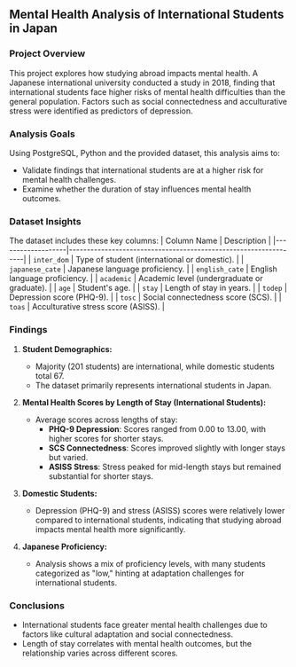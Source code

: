 ## Mental Health Analysis of International Students in Japan

### Project Overview
This project explores how studying abroad impacts mental health. A Japanese international university conducted a study in 2018, finding that international students face higher risks of mental health difficulties than the general population. Factors such as social connectedness and acculturative stress were identified as predictors of depression.

### Analysis Goals
Using PostgreSQL, Python and the provided dataset, this analysis aims to:
- Validate findings that international students are at a higher risk for mental health challenges.
- Examine whether the duration of stay influences mental health outcomes.

### Dataset Insights
The dataset includes these key columns:
| Column Name       | Description                                                     |
|-------------------|-----------------------------------------------------------------|
| `inter_dom`       | Type of student (international or domestic).                    |
| `japanese_cate`   | Japanese language proficiency.                                  |
| `english_cate`    | English language proficiency.                                   |
| `academic`        | Academic level (undergraduate or graduate).                     |
| `age`             | Student's age.                                                  |
| `stay`            | Length of stay in years.                                        |
| `todep`           | Depression score (PHQ-9).                                       |
| `tosc`            | Social connectedness score (SCS).                               |
| `toas`            | Acculturative stress score (ASISS).                             |

### Findings
1. **Student Demographics:**
   - Majority (201 students) are international, while domestic students total 67.
   - The dataset primarily represents international students in Japan.

2. **Mental Health Scores by Length of Stay (International Students):**
   - Average scores across lengths of stay:
     - **PHQ-9 Depression**: Scores ranged from 0.00 to 13.00, with higher scores for shorter stays.
     - **SCS Connectedness**: Scores improved slightly with longer stays but varied.
     - **ASISS Stress**: Stress peaked for mid-length stays but remained substantial for shorter stays.

3. **Domestic Students:**
   - Depression (PHQ-9) and stress (ASISS) scores were relatively lower compared to international students, indicating that studying abroad impacts mental health more significantly.

4. **Japanese Proficiency:**
   - Analysis shows a mix of proficiency levels, with many students categorized as "low," hinting at adaptation challenges for international students.

### Conclusions
- International students face greater mental health challenges due to factors like cultural adaptation and social connectedness.
- Length of stay correlates with mental health outcomes, but the relationship varies across different scores.
